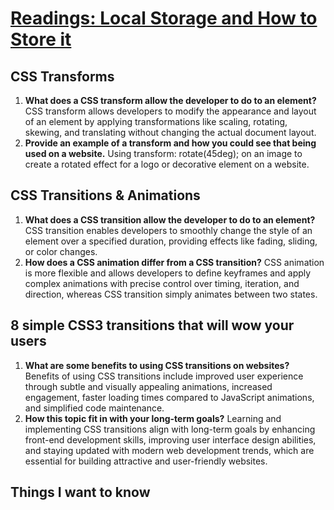 # [Readings: Local Storage and How to Store it](https://github.com/codefellows/seattle-code-201d108/tree/main/class-13)

## CSS Transforms
1. **What does a CSS transform allow the developer to do to an element?** CSS transform allows developers to modify the appearance and layout of an element by applying transformations like scaling, rotating, skewing, and translating without changing the actual document layout.
2. **Provide an example of a transform and how you could see that being used on a website.** Using transform: rotate(45deg); on an image to create a rotated effect for a logo or decorative element on a website.

## CSS Transitions & Animations
1. **What does a CSS transition allow the developer to do to an element?** CSS transition enables developers to smoothly change the style of an element over a specified duration, providing effects like fading, sliding, or color changes.
2. **How does a CSS animation differ from a CSS transition?** CSS animation is more flexible and allows developers to define keyframes and apply complex animations with precise control over timing, iteration, and direction, whereas CSS transition simply animates between two states.

## 8 simple CSS3 transitions that will wow your users
1. **What are some benefits to using CSS transitions on websites?** Benefits of using CSS transitions include improved user experience through subtle and visually appealing animations, increased engagement, faster loading times compared to JavaScript animations, and simplified code maintenance.
2. **How this topic fit in with your long-term goals?** Learning and implementing CSS transitions align with long-term goals by enhancing front-end development skills, improving user interface design abilities, and staying updated with modern web development trends, which are essential for building attractive and user-friendly websites.

## Things I want to know 
